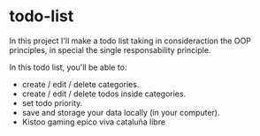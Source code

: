# todo-list

In this project I'll make a todo list taking in consideraction the OOP principles, in special the single responsability principle.

In this todo list, you'll be able to:
- create / edit / delete categories.
- create / edit / delete todos inside categories.
- set todo priority.
- save and storage your data locally (in your computer).
- Kistoo gaming epico viva cataluña libre
